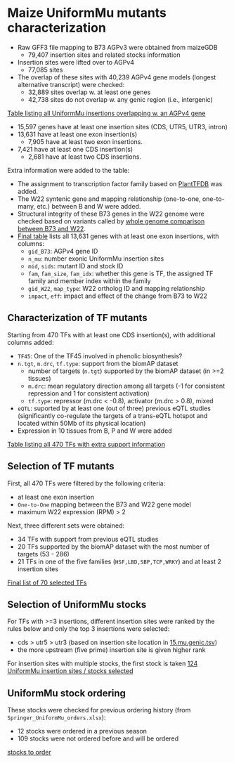 Maize UniformMu mutants characterization
================

* Raw GFF3 file mapping to B73 AGPv3 were obtained from maizeGDB
  * 79,407 insertion sites and related stocks information
* Insertion sites were lifted over to AGPv4
  * 77,085 sites
* The overlap of these sites with 40,239 AGPv4 gene models (longest alternative transcript) were checked:
  * 32,889 sites overlap w. at least one genes
  * 42,738 sites do not overlap w. any genic region (i.e., intergenic)

[Table listing all UniformMu insertions overlapping w. an AGPv4 gene](15.mu.genic.tsv)

* 15,597 genes have at least one insertion sites (CDS, UTR5, UTR3, intron)
* 13,631 have at least one exon insertion(s)
  * 7,905 have at least two exon insertions.
* 7,421 have at least one CDS insertion(s)
  * 2,681 have at least two CDS insertions.

Extra information were added to the table:
* The assignment to transcription factor family based on [PlantTFDB](http://planttfdb.cbi.pku.edu.cn/index.php?sp=Zma) was added.
* The W22 syntenic gene and mapping relationship (one-to-one, one-to-many, etc.) between B and W were added.
* Structural integrity of these B73 genes in the W22 genome were checked based on variants called by [whole genome comparison between B73 and W22](https://github.com/orionzhou/wgc/blob/master/Rmd/wgc.md).
* [Final table](16.gene.mu.tsv) lists all 13,631 genes with at least one exon insertions, with columns:
  * `gid_B73`: AGPv4 gene ID
  * `n_mu`: number exonic UniformMu insertion sites
  * `mid`, `sids`: mutant ID and stock ID
  * `fam`, `fam_size`, `fam_idx`: whether this gene is TF, the assigned TF family and member index within the family
  * `gid_W22`, `map_type`: W22 ortholog ID and mapping relationship
  * `impact`, `eff`: impact and effect of the change from B73 to W22

## Characterization of TF mutants

Starting from 470 TFs with at least one CDS insertion(s), with additional columns added:
* `TF45`: One of the TF45 involved in phenolic biosynthesis?
* `n.tgt`, `m.drc`, `tf.type`: support from the biomAP dataset
  * number of targets (`n.tgt`) supported by the biomAP dataset (in >=2 tissues)
  * `m.drc`: mean regulatory direction among all targets (-1 for consistent repression and 1 for consistent activation)
  * `tf.type`: repressor (m.drc < -0.8), activator (m.drc > 0.8), mixed
* `eQTL`: suported by at least one (out of three) previous eQTL studies (significantly co-regulate the targets of a trans-eQTL hotspot and located within 50Mb of its physical location)
* Expression in 10 tissues from B, P and W were added

[Table listing all 470 TFs with extra support information](20.tf.tsv)

## Selection of TF mutants

First, all 470 TFs were filtered by the following criteria:
* at least one exon insertion
* `One-to-One` mapping between the B73 and W22 gene model
* maximum W22 expression (RPM) > 2

Next, three different sets were obtained:
* 34 TFs with support from previous eQTL studies
* 20 TFs supported by the biomAP dataset with the most number of targets (53 - 286)
* 21 TFs in one of the five families (`HSF,LBD,SBP,TCP,WRKY`) and at least 2 insertion sites

[Final list of 70 selected TFs](https://docs.google.com/spreadsheets/d/1O4fHFqv-60JWQNa0E55ePWOd7gGJdj89HCXyt8e1nVA/edit?usp=sharing)
## Selection of UniformMu stocks

For TFs with >=3 insertions, different insertion sites were ranked by the rules below and only the top 3 insertions were selected:
* cds > utr5 > utr3 (based on insertion site location in [15.mu.genic.tsv](15.mu.genic.tsv))
* the more upstream (five prime) insertion site is given higher rank

For insertion sites with multiple stocks, the first stock is taken
[124 UniformMu insertion sites / stocks selected](32.gene.stocks.tsv)

## UniformMu stock ordering

These stocks were checked for previous ordering history (from `Springer_UniformMu_orders.xlsx`):
* 12 stocks were ordered in a previous season
* 109 stocks were not ordered before and will be ordered

[stocks to order](34.stocks.tsv)

